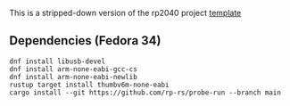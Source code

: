 This is a stripped-down version of the rp2040 project [template]

[template]: https://github.com/rp-rs/rp2040-project-template

## Dependencies (Fedora 34)

```
dnf install libusb-devel
dnf install arm-none-eabi-gcc-cs
dnf install arm-none-eabi-newlib
rustup target install thumbv6m-none-eabi
cargo install --git https://github.com/rp-rs/probe-run --branch main
```
